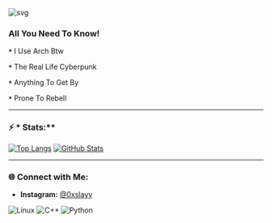 ![svg](https://readme-typing-svg.demolab.com/?font=Pixelify+Sans&size=32&duration=2550&pause=1000&color=ffffff&random=false&width=435&lines=Welcome+to+my+profile+!)
###  **All You Need To Know!**
**`*`** I Use Arch Btw

**`*`** The Real Life Cyberpunk

**`*`** Anything To Get By

**`*`** Prone To Rebell

---

### ⚡ * Stats:**

[![Top Langs](https://github-readme-stats.vercel.app/api/top-langs/?username=0xslayy&layout=compact&theme=radical)](https://github.com/anuraghazra/github-readme-stats)
[![GitHub Stats](https://github-readme-stats.vercel.app/api?username=0xslayy&show_icons=true&theme=radical)](https://github.com/0xslayy)

---

### 🌐 **Connect with Me:**
- **Instagram:** [@0xslayy](https://www.instagram.com/0xslayy/)
 
![Linux](https://img.shields.io/badge/-Linux-00FF00?style=flat-square&logo=linux&logoColor=black)
![C++](https://img.shields.io/badge/-C++-00FFFF?style=flat-square&logo=c)
![Python](https://img.shields.io/badge/-Python-FF00FF?style=flat-square&logo=python)
